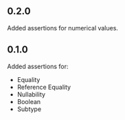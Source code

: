 ## 0.2.0

Added assertions for numerical values.

## 0.1.0

Added assertions for:
* Equality
* Reference Equality
* Nullability
* Boolean
* Subtype
